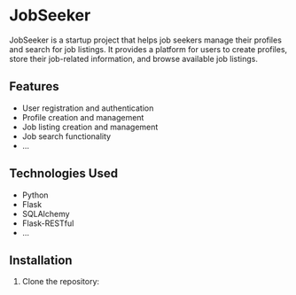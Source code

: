 # JobSeeker

JobSeeker is a startup project that helps job seekers manage their profiles and search for job listings. It provides a platform for users to create profiles, store their job-related information, and browse available job listings.

## Features

- User registration and authentication
- Profile creation and management
- Job listing creation and management
- Job search functionality
- ...

## Technologies Used

- Python
- Flask
- SQLAlchemy
- Flask-RESTful
- ...

## Installation

1. Clone the repository:
